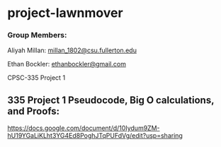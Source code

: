 # project-lawnmover

### Group Members: 

Aliyah Millan: millan_1802@csu.fullerton.edu

Ethan Bockler: ethanbockler@gmail.com


CPSC-335 Project 1


## 335 Project 1 Pseudocode, Big O calculations, and Proofs:
https://docs.google.com/document/d/10Iydum9ZM-hU19YGaLiKLht3YG4Ed8PoghJTqPUFdVg/edit?usp=sharing
